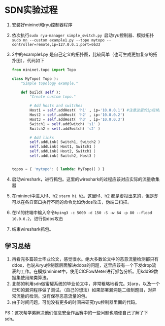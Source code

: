 # SDN实验过程

1. 安装好mininet和ryu控制器程序

2. 依次执行`sudo ryu-manager simple_switch.py `启动ryu控制器、模拟拓扑`sudo mn --custom example1.py --topo mytopo --controller=remote,ip=127.0.0.1,port=6633`

3. 2中的example1.py 是自己定义的拓扑图，比较简单（也可生成更加复杂的拓扑图），代码如下

   ```python
   from mininet.topo import Topo
   
   class MyTopo( Topo ):
       "Simple topology example."
   
       def build( self ):
           "Create custom topo."
   
           # Add hosts and switches
           Host1 = self.addHost( 'h1' , ip='10.0.0.1') #注意这里的ip后续要用到
           Host2 = self.addHost( 'h2' , ip='10.0.0.2')
           Host3 = self.addHost( 'h3' , ip='10.0.0.3')
           Switch1 = self.addSwitch( 's1' )
           Switch2 = self.addSwitch( 's2' )
   
           # Add links
           self.addLink( Switch1, Switch2 )
           self.addLink( Host1, Switch1 )
           self.addLink( Host2, Switch1 )
           self.addLink( Switch2, Host3 )
   
   
   topos = { 'mytopo': ( lambda: MyTopo() ) }
   
   ```

4. 启动wireshark，进行抓包。这里的wireshark的过程应该对应实际的流量收集器

5. 在mininet中进入h1、h2 `xterm h1 h2`。这里h1、h2 都是虚拟出来的，但是却可以在各自窗口执行不同的命令比如伪dos攻击，伪端口扫描。

6. 在h1的终端中输入命令`hping3 -c 5000 -d 150 -S -w 64 -p 80 --flood 10.0.0.2`，进行伪dos攻击

7. 结束wireshark抓包。


## 学习总结

1. 再看完多篇硕士毕业论文，感觉很水。绝大多数论文中的恶意流量检测都只有ddos，也说从ryu控制器层面解决ddos的问题，这里应该有一个下发drop流表的工作。在模拟mininet中，使用CICFowMeter进行抓包分析。用kdd99数据集使用聚类算法。
2. 北邮的利用sdn做蜜罐系统的毕业论文中，非常粗略地看完。对arp，以及一个已知的漏洞程序做了测试。（自己的想法）如果部署漏洞是二级制题目，对异常流量的检测。没有保存恶意流量的包。
3. 由于时间问题，可能没有更多的时间来研究ryu控制器里面的代码。

PS：这次帮学弟解决他们信息安全作品赛中的一些问题也顺便自己了解了下sdn。